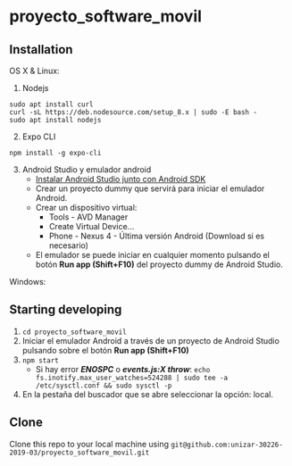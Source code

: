 # proyecto_software_movil

## Installation

OS X & Linux:

1. Nodejs
```
sudo apt install curl
curl -sL https://deb.nodesource.com/setup_8.x | sudo -E bash -
sudo apt install nodejs
```

2. Expo CLI
```
npm install -g expo-cli
```

3. Android Studio y emulador android
	- [Instalar Android Studio junto con Android SDK](https://developer.android.com/studio/index.html?gclid=Cj0KEQiAm-CyBRDx65nBhcmVtbIBEiQA7zm8lWCaBd9n9KYYunFXxXsQCPojBVHk5eIH4p9CWM1eLfUaAmd28P8HAQ "Instalador")
	- Crear un proyecto dummy que servirá para iniciar el emulador Android.
	- Crear un dispositivo virtual:
		- Tools - AVD Manager
		- Create Virtual Device...
		- Phone - Nexus 4 - Última versión Android (Download si es necesario)
	- El emulador se puede iniciar en cualquier momento pulsando el botón **Run app (Shift+F10)** del proyecto dummy de Android Studio.

Windows:

## Starting developing

1. `cd proyecto_software_movil`
2. Iniciar el emulador Android a través de un proyecto de Android Studio pulsando sobre el botón **Run app (Shift+F10)**
3. `npm start` 
	- Si hay error ***ENOSPC*** o ***events.js:X throw***:
	`echo fs.inotify.max_user_watches=524288 | sudo tee -a /etc/sysctl.conf && sudo sysctl -p`
3. En la pestaña del buscador que se abre seleccionar la opción: local.

## Clone
Clone this repo to your local machine using `git@github.com:unizar-30226-2019-03/proyecto_software_movil.git`
